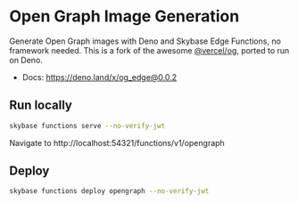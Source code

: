 # Open Graph Image Generation

Generate Open Graph images with Deno and Skybase Edge Functions, no framework needed. This is a fork of the awesome [@vercel/og](https://www.npmjs.com/package/@vercel/og), ported to run on Deno.

- Docs: https://deno.land/x/og_edge@0.0.2

## Run locally

```bash
skybase functions serve --no-verify-jwt
```

Navigate to http://localhost:54321/functions/v1/opengraph

## Deploy

```bash
skybase functions deploy opengraph --no-verify-jwt
```
